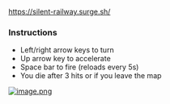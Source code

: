 https://silent-railway.surge.sh/

### Instructions

- Left/right arrow keys to turn
- Up arrow key to accelerate
- Space bar to fire (reloads every 5s)
- You die after 3 hits or if you leave the map

[![image.png](https://i.postimg.cc/nhN1HQsh/image.png)](https://postimg.cc/MnbB5HbC)
